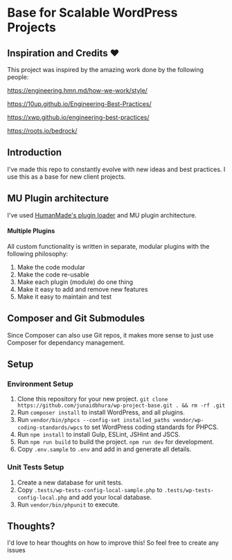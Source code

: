 # Base for Scalable WordPress Projects


## Inspiration and Credits ♥

This project was inspired by the amazing work done by the following people:

https://engineering.hmn.md/how-we-work/style/

https://10up.github.io/Engineering-Best-Practices/

https://xwp.github.io/engineering-best-practices/

https://roots.io/bedrock/


## Introduction

I've made this repo to constantly evolve with new ideas and best practices. I use this as a base for new client projects.


## MU Plugin architecture

I've used [HumanMade's plugin loader](https://github.com/humanmade/hm-base) and MU plugin architecture.

#### Multiple Plugins

All custom functionality is written in separate, modular plugins with the following philosophy:

1. Make the code modular
1. Make the code re-usable
1. Make each plugin (module) do one thing
1. Make it easy to add and remove new features
1. Make it easy to maintain and test

## Composer and Git Submodules

Since Composer can also use Git repos, it makes more sense to just use Composer for dependancy management.

## Setup

### Environment Setup

1. Clone this repository for your new project. `git clone https://github.com/junaidbhura/wp-project-base.git . && rm -rf .git`
1. Run `composer install` to install WordPress, and all plugins.
1. Run `vendor/bin/phpcs --config-set installed_paths vendor/wp-coding-standards/wpcs` to set WordPress coding standards for PHPCS.
1. Run `npm install` to install Gulp, ESLint, JSHint and JSCS.
1. Run `npm run build` to build the project. `npm run dev` for development.
1. Copy `.env.sample` to `.env` and add in and generate all details.

### Unit Tests Setup

1. Create a new database for unit tests.
1. Copy `.tests/wp-tests-config-local-sample.php` to `.tests/wp-tests-config-local.php` and add your local database.
1. Run `vendor/bin/phpunit` to execute.


## Thoughts?

I'd love to hear thoughts on how to improve this! So feel free to create any issues
